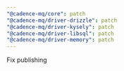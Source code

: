 ```yaml
---
"@cadence-mq/core": patch
"@cadence-mq/driver-drizzle": patch
"@cadence-mq/driver-kysely": patch
"@cadence-mq/driver-libsql": patch
"@cadence-mq/driver-memory": patch
---
```


Fix publishing
